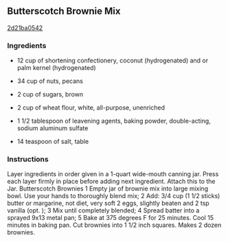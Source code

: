 ## Butterscotch Brownie Mix

[2d21ba0542](http://www.food.com/recipe/butterscotch-brownie-mix-48509)

### Ingredients

 - 12 cup of shortening confectionery, coconut (hydrogenated) and or palm kernel (hydrogenated)

 - 34 cup of nuts, pecans

 - 2 cup of sugars, brown

 - 2 cup of wheat flour, white, all-purpose, unenriched

 - 1 1/2 tablespoon of leavening agents, baking powder, double-acting, sodium aluminum sulfate

 - 14 teaspoon of salt, table

### Instructions

Layer ingredients in order given in a 1-quart wide-mouth canning jar. Press each layer firmly in place before adding next ingredient. Attach this to the Jar. Butterscotch Brownies 1 Empty jar of brownie mix into large mixing bowl. Use your hands to thoroughly blend mix; 2 Add: 3/4 cup (1 1/2 sticks) butter or margarine, not diet, very soft 2 eggs, slightly beaten and 2 tsp vanilla (opt. ); 3 Mix until completely blended; 4 Spread batter into a sprayed 9x13 metal pan; 5 Bake at 375 degrees F for 25 minutes. Cool 15 minutes in baking pan. Cut brownies into 1 1/2 inch squares. Makes 2 dozen brownies.